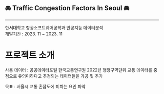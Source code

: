 ## 🚘 Traffic Congestion Factors In Seoul 🚘
____________________________________________________________
한서대학교 항공소프트웨어공학과 인공지능 데이터분석
<br>
개발기간 : 2023. 11 ~ 2023. 11

# 프로젝트 소개
사용 데이터 : 공공데이터포털 한국교통연구원 2022년 행정구역단위 교통 데이터를 중점으로 유의미하다고 추정되는 데이터들을 가공 및 추가

목표 : 서울시 교통 혼잡도에 미치는 요인 파악

#
